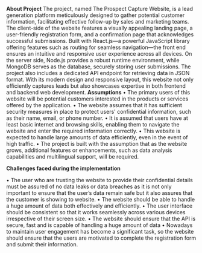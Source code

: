 **About Project**
The project, named The Prospect Capture Website, is a lead generation platform meticulously designed to gather potential customer information, facilitating effective follow-up by sales and marketing teams. The client-side of the website features a visually appealing landing page, a user-friendly registration form, and a confirmation page that acknowledges successful submissions. Built with React.js—a powerful JavaScript library offering features such as routing for seamless navigation—the front end ensures an intuitive and responsive user experience across all devices. On the server side, Node.js provides a robust runtime environment, while MongoDB serves as the database, securely storing user submissions. The project also includes a dedicated API endpoint for retrieving data in JSON format. With its modern design and responsive layout, this website not only efficiently captures leads but also showcases expertise in both frontend and backend web development.
**Assumptions** 
•	The primary users of this website will be potential customers interested in the products or services offered by the application.
•	The website assumes that it has sufficient security measures in place to protect users' confidential information, such as their name, email, or phone number.
•	It is assumed that users have at least basic internet and browsing skills, enabling them to navigate the website and enter the required information correctly.
•	This website is expected to handle large amounts of data efficiently, even in the event of high traffic.
•	The project is built with the assumption that as the website grows, additional features or enhancements, such as data analysis capabilities and multilingual support, will be required.

**Challenges faced during the implementation**

•	The user who are trusting the website to provide their confidential details must be assured of no data leaks or data breaches as it is not only important to ensure that the user’s data remain safe but it also assures that the customer is showing to website.
•	The website should be able to handle a huge amount of data both effectively and efficiently.
•	 The user interface should be consistent so that it works seamlessly across various devices irrespective of their screen size.
•	The website should ensure that the API is secure, fast and is capable of handling a huge amount of data
•	Nowadays to maintain user engagement has become a significant task, so the website should ensure that the users are motivated to complete the registration form and submit their information.


